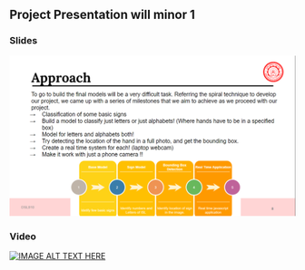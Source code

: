 ## Project Presentation will minor 1

### Slides
![](./images/slide.png)

### Video
[![IMAGE ALT TEXT HERE](https://img.youtube.com/vi/AXy_5ejrBzA/0.jpg)](https://www.youtube.com/watch?v=AXy_5ejrBzA)
